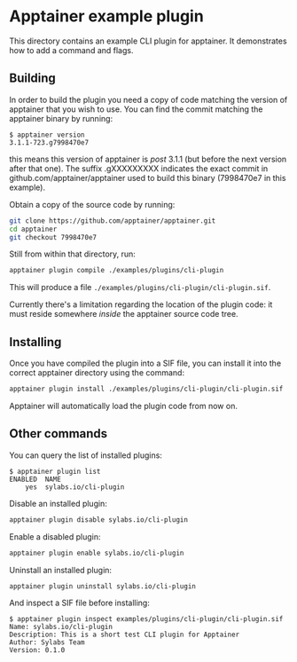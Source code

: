 # Apptainer example plugin

This directory contains an example CLI plugin for apptainer. It demonstrates
how to add a command and flags.

## Building

In order to build the plugin you need a copy of code matching the version of
apptainer that you wish to use. You can find the commit matching the
apptainer binary by running:

```console
$ apptainer version
3.1.1-723.g7998470e7
```

this means this version of apptainer is _post_ 3.1.1 (but before the
next version after that one). The suffix .gXXXXXXXXX indicates the exact
commit in github.com/apptainer/apptainer used to build this binary
(7998470e7 in this example).

Obtain a copy of the source code by running:

```sh
git clone https://github.com/apptainer/apptainer.git
cd apptainer
git checkout 7998470e7
```

Still from within that directory, run:

```sh
apptainer plugin compile ./examples/plugins/cli-plugin
```

This will produce a file `./examples/plugins/cli-plugin/cli-plugin.sif`.

Currently there's a limitation regarding the location of the plugin code: it
must reside somewhere _inside_ the apptainer source code tree.

## Installing

Once you have compiled the plugin into a SIF file, you can install it into the
correct apptainer directory using the command:

```sh
apptainer plugin install ./examples/plugins/cli-plugin/cli-plugin.sif
```

Apptainer will automatically load the plugin code from now on.

## Other commands

You can query the list of installed plugins:

```console
$ apptainer plugin list
ENABLED  NAME
    yes  sylabs.io/cli-plugin
```

Disable an installed plugin:

```sh
apptainer plugin disable sylabs.io/cli-plugin
```

Enable a disabled plugin:

```sh
apptainer plugin enable sylabs.io/cli-plugin
```

Uninstall an installed plugin:

```sh
apptainer plugin uninstall sylabs.io/cli-plugin
```

And inspect a SIF file before installing:

```console
$ apptainer plugin inspect examples/plugins/cli-plugin/cli-plugin.sif
Name: sylabs.io/cli-plugin
Description: This is a short test CLI plugin for Apptainer
Author: Sylabs Team
Version: 0.1.0
```
